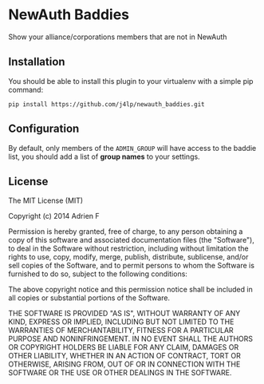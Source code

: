 NewAuth Baddies
================

Show your alliance/corporations members that are not in NewAuth

## Installation

You should be able to install this plugin to your virtualenv with a simple pip command:

    pip install https://github.com/j4lp/newauth_baddies.git

## Configuration

By default, only members of the `ADMIN_GROUP` will have access to the baddie list, you should add a list of **group names** to your settings.

## License

The MIT License (MIT)

Copyright (c) 2014 Adrien F

Permission is hereby granted, free of charge, to any person obtaining a copy
of this software and associated documentation files (the "Software"), to deal
in the Software without restriction, including without limitation the rights
to use, copy, modify, merge, publish, distribute, sublicense, and/or sell
copies of the Software, and to permit persons to whom the Software is
furnished to do so, subject to the following conditions:

The above copyright notice and this permission notice shall be included in all
copies or substantial portions of the Software.

THE SOFTWARE IS PROVIDED "AS IS", WITHOUT WARRANTY OF ANY KIND, EXPRESS OR
IMPLIED, INCLUDING BUT NOT LIMITED TO THE WARRANTIES OF MERCHANTABILITY,
FITNESS FOR A PARTICULAR PURPOSE AND NONINFRINGEMENT. IN NO EVENT SHALL THE
AUTHORS OR COPYRIGHT HOLDERS BE LIABLE FOR ANY CLAIM, DAMAGES OR OTHER
LIABILITY, WHETHER IN AN ACTION OF CONTRACT, TORT OR OTHERWISE, ARISING FROM,
OUT OF OR IN CONNECTION WITH THE SOFTWARE OR THE USE OR OTHER DEALINGS IN THE
SOFTWARE.
